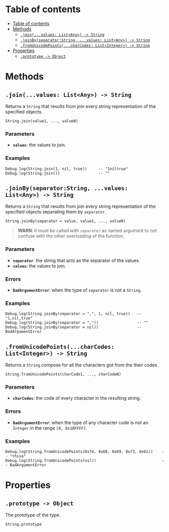 
# Table of contents

- [Table of contents](#table-of-contents)
- [Methods](#methods)
  - [`.join(...values: List<Any>) -> String`](#joinvalues-listany---string)
  - [`.joinBy(separator:String, ...values: List<Any>) -> String`](#joinbyseparatorstring-values-listany---string)
  - [`.fromUnicodePoints(...charCodes: List<Integer>) -> String`](#fromunicodepointscharcodes-listinteger---string)
- [Properties](#properties)
  - [`.prototype -> Object`](#prototype---object)

# Methods

## `.join(...values: List<Any>) -> String`

Returns a `String` that results from join every string representation of the specified objects.

```lxm
String.join(value1, ..., valueN)
```

### Parameters

- **`values`**: the values to join.

### Examples

```lxm
Debug.log(String.join(1, nil, true))     -- "1niltrue"
Debug.log(String.join())                 -- ""
```

## `.joinBy(separator:String, ...values: List<Any>) -> String`

Returns a `String` that results from join every string representation of the specified objects separating them by `separator`.

```lxm
String.joinBy(separator = value, value1, ..., valueN)
```

> **WARN**: it must be called with `separator` as named argument to not confuse with the other overloading of the function.

### Parameters

- **`separator`**: the string that acts as the separator of the values.
- **`values`**: the values to join.

### Errors

- **`BadArgumentError`**: when the type of `separator` is not a `String`.

### Examples

```lxm
Debug.log(String.joinBy(separator = ",", 1, nil, true))   -- "1,nil,true"
Debug.log(String.joinBy(separator = ","))                 -- ""
Debug.log(String.joinBy(separator = nil))                 -- BadArgumentError
```

## `.fromUnicodePoints(...charCodes: List<Integer>) -> String`

Returns a `String` compose for all the characters got from the their codes.

```lxm
String.fromUnicodePoints(charCode1, ..., charCodeN)
```

### Parameters

- **`charCodes`**: the code of every character in the resulting string.

### Errors

- **`BadArgumentError`**: when the type of any character code is not an `Integer` in the range `[0, 0x10FFFF]`.

### Examples

```lxm
Debug.log(String.fromUnicodePoints(0x74, 0x68, 0x69, 0x73, 0x61))    -- "thisa"
Debug.log(String.fromUnicodePoints(nil))                             -- BadArgumentError
```

# Properties

## `.prototype -> Object`

The prototype of the type.

```lxm
String.prototype
```
